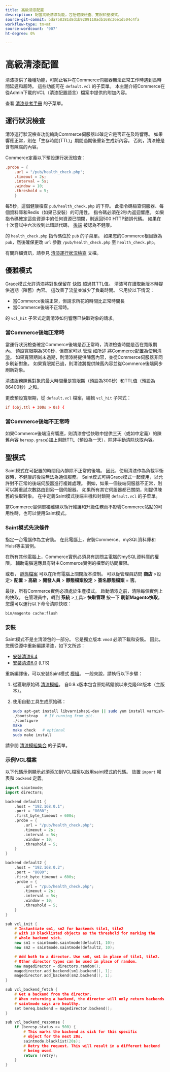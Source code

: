 ```yaml
---
title: 高級清漆配置
description: 配置高級清漆功能，包括健康檢查、寬限和聖模式。
source-git-commit: bda758381d8d1b9209110adb168c36e1d504c4fa
workflow-type: tm+mt
source-wordcount: '907'
ht-degree: 0%

---
```



# 高級清漆配置

清漆提供了幾種功能，可防止客戶在Commerce伺服器無法正常工作時遇到長時間延遲和超時。 這些功能可在 `default.vcl` 的子菜單。 本主題介紹Commerce在從Admin下載的VCL（清漆配置語言）檔案中提供的附加內容。

查看 [清漆參考手冊](https://varnish-cache.org/docs/6.3/reference/index.html) 的子菜單。

## 運行狀況檢查

清漆運行狀況檢查功能輪詢Commerce伺服器以確定它是否正在及時響應。 如果響應正常，則在「生存時間(TTL)」期間過期後重新生成新內容。 否則，清漆總是含有陳腐的內容。

Commerce定義以下預設運行狀況檢查：

```conf
.probe = {
    .url = "/pub/health_check.php";
    .timeout = 2s;
    .interval = 5s;
    .window = 10;
    .threshold = 5;
    }
```

每5秒，這個健康檢查 `pub/health_check.php` 的下界。 此指令碼檢查伺服器、每個資料庫和Redis（如果已安裝）的可用性。 指令碼必須在2秒內返迴響應。 如果指令碼確定這些資源中的任何資源已關閉，則返回500 HTTP錯誤代碼。 如果在十次嘗試中六次收到此錯誤代碼， [後端](https://glossary.magento.com/backend) 被認為不健康。

的 `health_check.php` 指令碼位於 `pub` 的子菜單。 如果您的Commerce根目錄為 `pub`，然後確保更改 `url` 參數 `/pub/health_check.php` 至 `health_check.php`。

有關詳細資訊，請參見 [清漆運行狀況檢查](https://varnish-cache.org/docs/6.3/users-guide/vcl-backends.html?highlight=health%20check#health-checks) 文檔。

## 優雅模式

Grace模式允許清漆將對象保留在 [快取](https://glossary.magento.com/cache) 超過其TTL值。 清漆可在讀取新版本時提供過期（陳舊）內容。 這改善了流量並減少了負載時間。 它用於以下情況：

- 當Commerce後端正常，但請求所花的時間比正常時間長
- 當Commerce後端不正常時。

的 `vcl_hit` 子常式定義清漆如何響應已快取對象的請求。

### 當Commerce後端正常時

當運行狀況檢查確定Commerce後端是否正常時，清漆檢查時間是否在寬限期內。 預設寬限期為300秒，但商家可以 [管理](https://glossary.magento.com/admin) 如所述 [將Commerce配置為使用清漆](config-varnish-magento.md)。 如果寬限期尚未過期，則清漆將提供陳舊內容，並從Commerce伺服器非同步刷新對象。 如果寬限期已過，則清漆將提供陳舊內容並從Commerce後端同步刷新對象。

清漆服務陳舊對象的最大時間量是寬限期（預設為300秒）和TTL值（預設為86400秒）之和。

更改預設寬限期，從 `default.vcl` 檔案，編輯 `vcl_hit` 子常式：

```conf
if (obj.ttl + 300s > 0s) {
```

### 當Commerce後端不正常時

如果Commerce後端沒有響應，則清漆會從快取中提供三天（或如中定義）的陳舊內容 `beresp.grace`)加上剩餘TTL（預設為一天），除非手動清除快取內容。

## 聖模式

Saint模式在可配置的時間段內排除不正常的後端。 因此，使用清漆作為負載平衡器時，不健康的後端無法為通信服務。 Saint模式可與Grace模式一起使用，以允許對不正常的後端伺服器進行複雜處理。 例如，如果一個後端伺服器不正常，則可以將重試次數路由到另一個伺服器。 如果所有其它伺服器都已關閉，則提供陳舊的快取對象。 在中定義Saint模式後端主機和封鎖期 `default.vcl` 的子菜單。

當Commerce實例單獨離線以執行維護和升級任務而不影響Commerce站點的可用性時，也可以使用Saint模式。

### Saint模式先決條件

指定一台電腦作為主安裝。 在此電腦上，安裝Commerce、mySQL資料庫和Huist等主實例。

在所有其他電腦上，Commerce實例必須具有訪問主電腦的mySQL資料庫的權限。 輔助電腦還應具有對主Commerce實例的檔案的訪問權限。

或者， [靜態檔案](https://glossary.magento.com/static-files) 可以在所有電腦上關閉版本控制。 可以從管理員訪問 **商店** >設定> **配置** > **高級** > **開發人員** > **靜態檔案設定** > **簽名靜態檔案** = **否**。

最後，所有Commerce實例必須處於生產模式。 啟動清漆之前，清除每個實例上的快取。 在管理員中，轉到 **系統** >工具> **快取管理** 按一下 **刷新Magento快取**。 您還可以運行以下命令清除快取：

```bash
bin/magento cache:flush
```

### 安裝

Saint模式不是主清漆包的一部分。 它是獨立版本 `vmod` 必須下載和安裝。 因此，您應從源中重新編譯清漆，如下文所述：

- [安裝清漆6.4](https://varnish-cache.org/docs/6.4/installation/install.html)
- [安裝清漆6.0](https://varnish-cache.org/docs/6.0/installation/install.html) (LTS)

重新編譯後，可以安裝Saint模式 [模組](https://glossary.magento.com/module)。 一般來說，請執行以下步驟：

1. 從獲取原始碼 [清漆模組](https://github.com/varnish/varnish-modules)。 自0.9.x版本包含原始碼錯誤以來克隆Git版本（主版本）。
1. 使用自動工具生成原始碼：

   ```bash
   sudo apt-get install libvarnishapi-dev || sudo yum install varnish-libs-devel
   ./bootstrap   # If running from git.
   ./configure
   make
   make check   # optional
   sudo make install
   ```

請參閱 [清漆模組集合](https://github.com/varnish/varnish-modules) 的子菜單。

### 示例VCL檔案

以下代碼示例顯示必須添加到VCL檔案以啟用saint模式的代碼。 放置 `import` 報表和 `backend` 定義。

```cpp
import saintmode;
import directors;

backend default1 {
    .host = "192.168.0.1";
    .port = "8080";
    .first_byte_timeout = 600s;
    .probe = {
        .url = "/pub/health_check.php";
        .timeout = 2s;
        .interval = 5s;
        .window = 10;
        .threshold = 5;
    }
}

backend default2 {
    .host = "192.168.0.2";
    .port = "8080";
    .first_byte_timeout = 600s;
    .probe = {
        .url = "/pub/health_check.php";
        .timeout = 2s;
        .interval = 5s;
        .window = 10;
        .threshold = 5;
    }
}

sub vcl_init {
    # Instantiate sm1, sm2 for backends tile1, tile2
    # with 10 blacklisted objects as the threshold for marking the
    # whole backend sick.
    new sm1 = saintmode.saintmode(default1, 10);
    new sm2 = saintmode.saintmode(default2, 10);

    # Add both to a director. Use sm0, sm1 in place of tile1, tile2.
    # Other director types can be used in place of random.
    new magedirector = directors.random();
    magedirector.add_backend(sm1.backend(), 1);
    magedirector.add_backend(sm2.backend(), 1);
}

sub vcl_backend_fetch {
    # Get a backend from the director.
    # When returning a backend, the director will only return backends
    # saintmode says are healthy.
    set bereq.backend = magedirector.backend();
}

sub vcl_backend_response {
    if (beresp.status >= 500) {
        # This marks the backend as sick for this specific
        # object for the next 20s.
        saintmode.blacklist(20s);
        # Retry the request. This will result in a different backend
        # being used.
        return (retry);
    }
}
```
